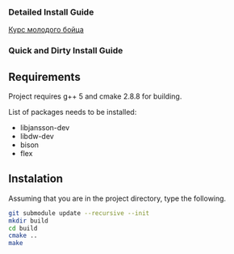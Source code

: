 ### Detailed Install Guide
[Курс молодого бойца](https://github.com/tsu-iscd/lyapas-lcc/wiki/Курс-молодого-бойца.)

### Quick and Dirty Install Guide

## Requirements
Project requires g++ 5 and cmake 2.8.8 for building.

List of packages needs to be installed:
* libjansson-dev
* libdw-dev
* bison
* flex

## Instalation
Assuming that you are in the project directory, type the following.
```bash
git submodule update --recursive --init
mkdir build
cd build
cmake ..
make
```
